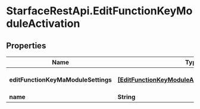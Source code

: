 # StarfaceRestApi.EditFunctionKeyModuleActivation

## Properties
Name | Type | Description | Notes
------------ | ------------- | ------------- | -------------
**editFunctionKeyMaModuleSettings** | [**[EditFunctionKeyModuleActivationModuleSettings]**](EditFunctionKeyModuleActivationModuleSettings.md) | the editFunctionKeyMaModuleSettings of the FunctionKey | 
**name** | **String** | the name of the FunctionKey | 



